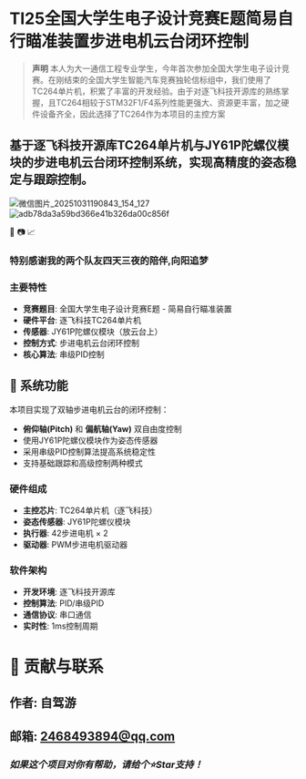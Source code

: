# TI25全国大学生电子设计竞赛E题简易自行瞄准装置步进电机云台闭环控制

> **声明**
> 本人为大一通信工程专业学生，今年首次参加全国大学生电子设计竞赛。在刚结束的全国大学生智能汽车竞赛独轮信标组中，我们使用了TC264单片机，积累了丰富的开发经验。由于对逐飞科技开源库的熟练掌握，且TC264相较于STM32F1/F4系列性能更强大、资源更丰富，加之硬件设备齐全，因此选择了TC264作为本项目的主控方案

## 基于逐飞科技开源库TC264单片机与JY61P陀螺仪模块的步进电机云台闭环控制系统，实现高精度的姿态稳定与跟踪控制。

![微信图片_20251031190843_154_127](https://github.com/user-attachments/assets/617b9a2a-3928-4b9f-97ac-f906a5340a5e)
![adb78da3a59bd366e41b326da00c856f](https://github.com/user-attachments/assets/ff66914c-1d57-483c-8a62-6145a7528212)

:rocket: :camera: :chart_with_upwards_trend:

 ### __特别感谢我的两个队友四天三夜的陪伴,向阳追梦__


### 主要特性
- **竞赛题目**: 全国大学生电子设计竞赛E题 - 简易自行瞄准装置
- **硬件平台**: 逐飞科技TC264单片机
- **传感器**: JY61P陀螺仪模块（放云台上）
- **控制方式**: 步进电机云台闭环控制
- **核心算法**: 串级PID控制

## 🎯 系统功能

本项目实现了双轴步进电机云台的闭环控制：
- **俯仰轴(Pitch)** 和 **偏航轴(Yaw)** 双自由度控制
- 使用JY61P陀螺仪模块作为姿态传感器
- 采用串级PID控制算法提高系统稳定性
- 支持基础跟踪和高级控制两种模式

### 硬件组成
- **主控芯片**: TC264单片机（逐飞科技）
- **姿态传感器**: JY61P陀螺仪模块
- **执行器**: 42步进电机 × 2
- **驱动器**: PWM步进电机驱动器

### 软件架构
- **开发环境**: 逐飞科技开源库
- **控制算法**: PID/串级PID
- **通信协议**: 串口通信
- **实时性**: 1ms控制周期


# 👥 贡献与联系
## 作者: 自驾游
## 邮箱: 2468493894@qq.com

### _如果这个项目对你有帮助，请给个⭐Star支持！_


